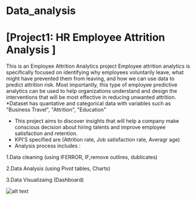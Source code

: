 # Data_analysis

# [Project1: HR Employee Attrition Analysis ] 
This is an Employee Attrition Analytics project
Employee attrition analytics is specifically focused on identifying why employees voluntarily leave, what might have prevented them from leaving, and how we can use data to predict attrition risk. Most importantly, this type of employee predictive analytics can be used to help organizations understand and design the interventions that will be most effective in reducing unwanted attrition.
*Dataset has quantative and categorical data with variables such as "Business Travel", "Attrition", "Education"
* This project aims to discover insights that will help a company make conscious decision about hiring talents and improve employee satisfaction and retention.
* KPI'S specified are (Attrition rate, Job satisfaction rate, Averagr age)
* Analysis process includes :

1.Data cleaning (using IFERROR, IF,remove outlires, dublicates)

2.Data Analysis (using Pivot tables, Charts)

3.Data Visualizaing (Dashboard)

![alt text](image.jpg)



